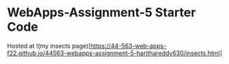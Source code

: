 # WebApps-Assignment-5 Starter Code

Hosted at !(my insects page)[https://44-563-web-apps-f22.github.io/44563-webapps-assignment-5-harithareddy630/insects.html]



